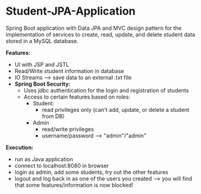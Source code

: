 # Student-JPA-Application

Spring Boot application with Data JPA and MVC design pattern for the implementation of services to create, read, update, and delete student data stored in a MySQL database.  

**Features:**
* UI with JSP and JSTL
* Read/Write student information in database
* IO Streams --> save data to an external .txt file
* **Spring Boot Security:**
  - Uses jdbc authentication for the login and registration of students
  - Access to certain features based on roles:
    - Student:
      - read privileges only (can't add, update, or delete a student from DB)
    - Admin
      - read/write privileges
      - username/password --> "admin"/"admin"

**Execution:**
 * run as Java application
 * connect to localhost:8080 in browser
 * login as admin, add some students, try out the other features
 * logout and log back in as one of the users you created
    --> you will find that some features/information is now blocked!
   

